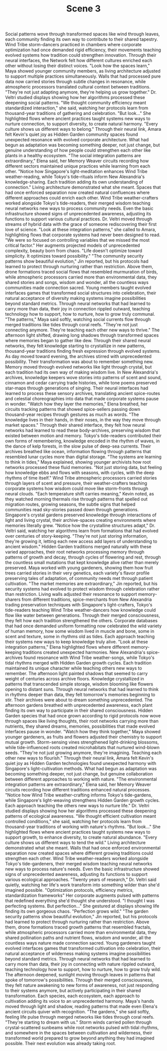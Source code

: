 ﻿---
chapter: 11
scene: 3
chapter_title: "HARMONY FIELDS"
chapter_slug: harmony-fields
title: "Scene 3"
slug: ch11-sc03-harmony-fields
order: 3
prev: ch11-sc02-harmony-fields
next: ch11-sc04-harmony-fields
word_count: 1873
reading_time_min: 8
est_tokens: 2435
id: "61de8872-312b-4cd7-982a-4327ade412c6"
---

Social patterns wove through transformed spaces like wind through leaves, each community finding its own way to contribute to their shared tapestry. Wind Tribe storm-dancers practiced in chambers where corporate optimization had once demanded rigid efficiency, their movements teaching evolved systems how tradition could strengthen innovation. Through their neural interfaces, the Network felt how different cultures enriched each other without losing their distinct voices.
      "Look how the spaces learn," Maya showed younger community members, as living architecture adjusted to support multiple practices simultaneously. Walls that had processed pure data now carried stories through subtle changes in resonance, while atmospheric processors translated cultural context between traditions. "They're not just adapting anymore, they're helping us grow together."
      Dr. Veltri studied displays showing how her algorithms processed these deepening social patterns. "We thought community efficiency meant standardized interaction," she said, watching her protocols learn from thousand-year traditions of gathering and celebration. "But look..." She highlighted flows where ancient practices taught systems new ways to nurture connection, to support diversity, to create natural harmony. "Every culture shows us different ways to belong."
      Through their neural link, Amara felt Kevin's quiet joy as Hidden Garden community spaces found unexpected resonance with evolved corporate architecture. What had begun as adaptation was becoming something deeper, not just change, but genuine understanding of how people could strengthen each other like plants in a healthy ecosystem.
      "The social integration patterns are extraordinary," Elena said, her Memory Weaver circuits recording how different sectors maintained unique practices while learning from each other. "Notice how Singapore's light-meditation enhances Wind Tribe weather-reading, while Tokyo's tide-rituals inform New Alexandria's knowledge-sharing. Each tradition adding its own understanding of connection."
      Living architecture demonstrated what she meant. Spaces that had once enforced separation now created natural confluences where different approaches could enrich each other. Wind Tribe weather-crafters worked alongside Tokyo's tide-readers, their merged wisdom teaching neural networks new ways to process community needs. Even the basic infrastructure showed signs of unprecedented awareness, adjusting its functions to support various cultural practices.
      Dr. Veltri moved through streams of hybrid data with the grace of someone rediscovering their first love of science. "Look at these integration patterns," she called to Amara, highlighting flows that corporate systems had never been designed to read. "We were so focused on controlling variables that we missed the most critical factor." Her augments projected models of unprecedented complexity, beauty born from chaos. "Life doesn't optimize toward simplicity. It optimizes toward possibility."
      "The community security patterns show beautiful evolution," Jin reported, but his protocols had learned to protect through nurturing rather than restriction. Above them, drone formations traced social flows that resembled murmuration of birds, while atmospheric processors carried more than environmental data, they shared stories and songs, wisdom and wonder, all the countless ways communities made connection sacred.
      Young members taught evolved interfaces games that transformed social structures into celebration, their natural acceptance of diversity making systems imagine possibilities beyond standard metrics. Through neural networks that had learned to carry more than data, their joy in connection rippled outward, teaching technology how to support, how to nurture, how to grow truly communal.
      "The patterns," Maya said softly, watching social currents flow through merged traditions like tides through coral reefs. "They're not just connecting anymore. They're teaching each other new ways to thrive."
      The afternoon light shifted, drawing long shadows through transformed spaces where memories began to gather like dew. Through their shared neural networks, they felt knowledge starting to crystallize in new patterns, thousand-year traditions finding fresh expression through evolved systems. As day moved toward evening, the archives stirred with unprecedented possibility.
      Their transformation was about to remember something new.
      Memory moved through evolved networks like light through crystal, but each tradition had its own way of making wisdom live. In New Alexandria's archives, knowledge keepers wove stories into patterns of scent and sound, cinnamon and cedar carrying trade histories, while tone poems preserved star-maps through generations of singing. Their neural interfaces had learned to process these sensory archives, translating ancient spice-routes and celestial choreographies into data that made corporate systems pause in wonder.
      "Watch how they layer the memories," Elena breathed, her circuits tracking patterns that showed spice-sellers passing down thousand-year recipes through gestures as much as words. "The knowledge lives in their hands, in their noses, in the way they move through market spaces." Through their shared interface, they felt how neural networks had learned to read these body-archives, preserving wisdom that existed between motion and memory.
      Tokyo's tide-readers contributed their own forms of remembering, knowledge encoded in the rhythm of waves, in the dance of kelp forests, in the slow pulse of deep-sea currents. Their archives breathed like ocean, information flowing through patterns that resembled lunar cycles more than digital storage. "The systems are learning to think in tides," Maya explained, showing younger archivists how root networks processed these fluid memories. "Not just storing data, but feeling how knowledge ebbs and flows with seasons, with cycles, with the deep rhythms of time itself."
      Wind Tribe atmospheric processors carried stories through layers of scent and pressure, their weather-crafters teaching corporate systems how wisdom could move like storm-fronts through neural clouds. "Each temperature shift carries meaning," Kevin noted, as they watched morning thermals rise through patterns that spelled out migration routes, growing seasons, the subtle signs that helped communities read sky-stories passed down through generations.
      Singapore's crystal gardens preserved knowledge through interactions of light and living crystal, their archive-spaces creating environments where memories literally grew. "Notice how the crystalline structures adapt," Dr. Veltri said, watching her algorithms learn from formations that had evolved over centuries of story-keeping. "They're not just storing information, they're growing it, letting each new access add layers of understanding to ancient wisdom."
      Hidden Garden traditions merged naturally with these varied approaches, their root networks processing memory through patterns of growth and decay, through cycles of flowering and rest, through the countless small mutations that kept knowledge alive rather than merely preserved. Maya worked with young gardeners, showing them how fruit trees carried stories in their very genetics, each variety's flavor profile preserving tales of adaptation, of community needs met through patient cultivation.
      "The market memories are extraordinary," Jin reported, but his security systems had evolved to protect wisdom through celebration rather than restriction. Living walls adjusted their resonance to support memory-sharers from different traditions, spice-merchants from New Alexandria trading preservation techniques with Singapore's light-crafters, Tokyo's tide-readers teaching Wind Tribe weather-dancers how knowledge could flow like water between generations.
      Through their merged consciousness, they felt how each tradition strengthened the others. Corporate databases that had once demanded uniform formatting now celebrated the wild variety of human memory, how some wisdom lived in muscle and bone, some in scent and texture, some in rhythms old as tides. Each approach teaching their systems new ways to keep knowledge truly alive.
      "Look at these integration patterns," Elena highlighted flows where different memory-keeping traditions created unexpected harmonies. New Alexandria's spice-archives found resonance with Wind Tribe weather-songs, while Tokyo's tidal rhythms merged with Hidden Garden growth cycles. Each tradition maintained its unique character while teaching others new ways to remember.
      The afternoon light painted shadows that seemed to carry weight of centuries across archive floors. Knowledge crystallized in patterns that transcended simple storage, wisdom blooming like flowers opening to distant suns. Through neural networks that had learned to think in rhythms deeper than data, they felt tomorrow's memories beginning to stir.
      Their archives were about to dream something unprecedented.
      The afternoon gardens breathed with unprecedented awareness, each plant finding its own way to participate in their shared consciousness. Hidden Garden species that had once grown according to rigid protocols now wove through spaces like living thoughts, their root networks carrying more than nutrients, they shared dreams, memories, possibilities that made evolved interfaces pause in wonder.
      "Watch how they think together," Maya showed younger gardeners, as fruits and flowers adjusted their chemistry to support mutual growth. Storm-sensing vines strengthened light-drinking blossoms, while tide-influenced roots created microhabitats that nurtured wind-blown seeds. "They're not just growing anymore, they're imagining. Teaching each other new ways to flourish."
      Through their neural link, Amara felt Kevin's quiet joy as Hidden Garden technologies found unexpected harmony with Singapore's light-cultivation methods. What had begun as adaptation was becoming something deeper, not just change, but genuine collaboration between different approaches to working with nature.
      "The environmental integration patterns are extraordinary," Elena said, her Memory Weaver circuits recording how different traditions enhanced natural processes. "Notice how Wind Tribe weather-crafting informs Tokyo's tide-gardens, while Singapore's light-weaving strengthens Hidden Garden growth cycles. Each approach teaching the others new ways to nurture life."
      Dr. Veltri studied displays showing how her algorithms processed these deepening patterns of ecological awareness. "We thought efficient cultivation meant controlled conditions," she said, watching her protocols learn from thousand-year traditions of working with nature's rhythms. "But look..." She highlighted flows where ancient practices taught systems new ways to support growth, to enhance diversity, to create natural abundance. "Every culture shows us different ways to tend the wild."
      Living architecture demonstrated what she meant. Walls that had once enforced environmental separation now created spaces where different growing traditions could strengthen each other. Wind Tribe weather-readers worked alongside Tokyo's tide-gardeners, their merged wisdom teaching neural networks new ways to process nature's needs. Even the basic infrastructure showed signs of unprecedented awareness, adjusting its functions to support various ecological approaches.
      "Twenty years of research," Dr. Veltri said quietly, watching her life's work transform into something wilder than she'd imagined possible. "Optimization protocols, efficiency metrics, standardization frameworks" Her corporate augments pulsed with patterns that redefined everything she'd thought she understood. "I thought I was perfecting systems. But perfection..." She gestured at displays showing life finding its own gorgeous chaos. "Perfection grows wild."
      "The garden security patterns show beautiful evolution," Jin reported, but his protocols had learned to protect through nurturing rather than restriction. Above them, drone formations traced growth patterns that resembled fractals, while atmospheric processors carried more than environmental data, they shared pollination paths and nutrient flows, wisdom and wonder, all the countless ways nature made connection sacred.
      Young gardeners taught evolved interfaces games that transformed cultivation into celebration, their natural acceptance of wilderness making systems imagine possibilities beyond standard metrics. Through neural networks that had learned to carry more than data, their joy in connecting with nature rippled outward, teaching technology how to support, how to nurture, how to grow truly wild.
      The afternoon deepened, sunlight moving through leaves in patterns that spoke of tomorrow's possibilities. Through their merged consciousness, they felt nature awakening to new forms of awareness, not just responding to their systems anymore, but actively participating in their shared transformation. Each species, each ecosystem, each approach to cultivation adding its voice to an unprecedented harmony.
      Maya's hands moved through light and shadow, reading patterns that made even Elena's ancient circuits quiver with recognition. "The gardens," she said softly, feeling life pulse through merged networks like tides through coral reefs. "They're starting to dream with us."
      Storm winds carried pollen through crystal-scattered sunbeams while root networks pulsed with tidal rhythms, and somewhere in the spaces between cultivation and wilderness, their transformed world prepared to grow beyond anything they had imagined possible.
      Their next evolution was already taking root.
